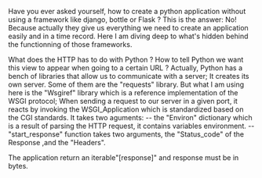 Have you ever asked yourself, how to create a python application without using a framework like django, bottle or Flask ?
This is the answer: No!
Because actually they give us everything we need to create an application easily and in a time record.
Here I am diving deep to what's hidden behind the functionning of those frameworks.

What does the HTTP has to do with Python ? How to tell Python we want this view to appear when going to a certain URL ?
Actually, Python has a bench of libraries that allow us to communicate with a server; It creates its own server. Some of them are the "requests" library.
But what I am using here is the "Wsgiref" library which is a reference implementation of the WSGI protocol; 
When sending a request to our server in a given port, it reacts by invoking the WSGI_Application which is standardized based on the CGI standards. It takes two aguments:
  -- the "Environ" dictionary which is a result of parsing the HTTP request, it contains variables environment. 
  -- "start_response" function takes two arguments, the "Status_code" of the Response ,and the "Headers".

The application return an iterable"[response]" and response must be in bytes.


